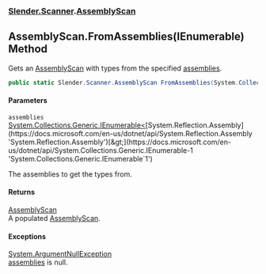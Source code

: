 ### [Slender.Scanner](Slender.Scanner.md 'Slender.Scanner').[AssemblyScan](Slender.Scanner.AssemblyScan.md 'Slender.Scanner.AssemblyScan')

## AssemblyScan.FromAssemblies(IEnumerable<Assembly>) Method

Gets an [AssemblyScan](Slender.Scanner.AssemblyScan.md 'Slender.Scanner.AssemblyScan') with types from the specified [assemblies](Slender.Scanner.AssemblyScan.FromAssemblies(System.Collections.Generic.IEnumerable_System.Reflection.Assembly_).md#Slender.Scanner.AssemblyScan.FromAssemblies(System.Collections.Generic.IEnumerable_System.Reflection.Assembly_).assemblies 'Slender.Scanner.AssemblyScan.FromAssemblies(System.Collections.Generic.IEnumerable<System.Reflection.Assembly>).assemblies').

```csharp
public static Slender.Scanner.AssemblyScan FromAssemblies(System.Collections.Generic.IEnumerable<System.Reflection.Assembly> assemblies);
```
#### Parameters

<a name='Slender.Scanner.AssemblyScan.FromAssemblies(System.Collections.Generic.IEnumerable_System.Reflection.Assembly_).assemblies'></a>

`assemblies` [System.Collections.Generic.IEnumerable&lt;](https://docs.microsoft.com/en-us/dotnet/api/System.Collections.Generic.IEnumerable-1 'System.Collections.Generic.IEnumerable`1')[System.Reflection.Assembly](https://docs.microsoft.com/en-us/dotnet/api/System.Reflection.Assembly 'System.Reflection.Assembly')[&gt;](https://docs.microsoft.com/en-us/dotnet/api/System.Collections.Generic.IEnumerable-1 'System.Collections.Generic.IEnumerable`1')

The assemblies to get the types from.

#### Returns
[AssemblyScan](Slender.Scanner.AssemblyScan.md 'Slender.Scanner.AssemblyScan')  
A populated [AssemblyScan](Slender.Scanner.AssemblyScan.md 'Slender.Scanner.AssemblyScan').

#### Exceptions

[System.ArgumentNullException](https://docs.microsoft.com/en-us/dotnet/api/System.ArgumentNullException 'System.ArgumentNullException')  
[assemblies](Slender.Scanner.AssemblyScan.FromAssemblies(System.Collections.Generic.IEnumerable_System.Reflection.Assembly_).md#Slender.Scanner.AssemblyScan.FromAssemblies(System.Collections.Generic.IEnumerable_System.Reflection.Assembly_).assemblies 'Slender.Scanner.AssemblyScan.FromAssemblies(System.Collections.Generic.IEnumerable<System.Reflection.Assembly>).assemblies') is null.